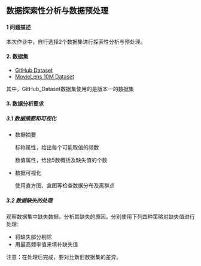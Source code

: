 ## 数据探索性分析与数据预处理

#### 1 问题描述

本次作业中，自行选择2个数据集进行探索性分析与预处理。

#### 2. 数据集

- [GitHub Dataset](https://www.kaggle.com/datasets/nikhil25803/github-dataset?select=repository_data.csv)
- [MovieLens 10M Dataset](https://www.kaggle.com/datasets/amirmotefaker/movielens-10m-dataset-latest-version)

其中，GitHub_Dataset数据集使用的是版本一的数据集

#### 3. 数据分析要求

##### 3.1 数据摘要和可视化

- 数据摘要

   标称属性，给出每个可能取值的频数

   数值属性，给出5数概括及缺失值的个数

- 数据可视化

   使用直方图、盒图等检查数据分布及离群点

##### 3.2 数据缺失的处理

观察数据集中缺失数据，分析其缺失的原因。分别使用下列四种策略对缺失值进行处理:

- 将缺失部分剔除
- 用最高频率值来填补缺失值

注意：在处理后完成，要对比新旧数据集的差异。